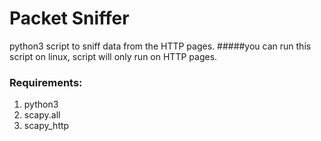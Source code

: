 # Packet Sniffer
python3 script to  sniff data from the HTTP pages.
#####you can run this script on linux,
script will only  run on HTTP pages.

### Requirements:
1. python3
2. scapy.all
3. scapy_http
